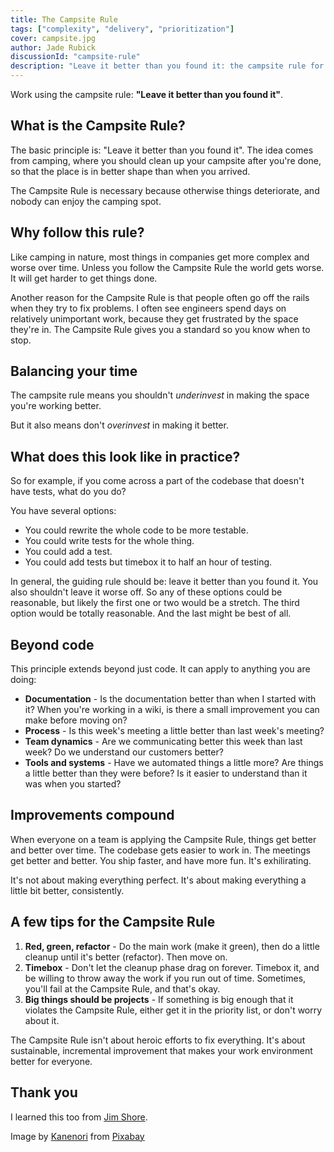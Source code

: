 ```yaml
---
title: The Campsite Rule
tags: ["complexity", "delivery", "prioritization"]
cover: campsite.jpg
author: Jade Rubick
discussionId: "campsite-rule"
description: "Leave it better than you found it: the campsite rule for engineering teams and organizations"
---
```


Work using the campsite rule: **"Leave it better than you found it"**. 

<re-img src="campsite.jpg"></re-img>

## What is the Campsite Rule?

The basic principle is: "Leave it better than you found it". The idea comes from camping, where you should clean up your campsite after you're done, so that the place is in better shape than when you arrived.

The Campsite Rule is necessary because otherwise things deteriorate, and nobody can enjoy the camping spot. 

## Why follow this rule?

Like camping in nature, most things in companies get more complex and worse over time. Unless you follow the Campsite Rule the world gets worse. It will get harder to get things done.

Another reason for the Campsite Rule is that people often go off the rails when they try to fix problems. I often see engineers spend days on relatively unimportant work, because they get frustrated by the space they're in. The Campsite Rule gives you a standard so you know when to stop.

## Balancing your time

The campsite rule means you shouldn't *underinvest* in making the space you're working better.

But it also means don't *overinvest* in making it better.

## What does this look like in practice?

So for example, if you come across a part of the codebase that doesn't have tests, what do you do?

You have several options:
- You could rewrite the whole code to be more testable.
- You could write tests for the whole thing.
- You could add a test.
- You could add tests but timebox it to half an hour of testing.

In general, the guiding rule should be: leave it better than you found it. You also shouldn't leave it worse off. So any of these options could be reasonable, but likely the first one or two would be a stretch. The third option would be totally reasonable. And the last might be best of all.

## Beyond code

This principle extends beyond just code. It can apply to anything you are doing:

- **Documentation** - Is the documentation better than when I started with it? When you're working in a wiki, is there a small improvement you can make before moving on?
- **Process** - Is this week's meeting a little better than last week's meeting?
- **Team dynamics** - Are we communicating better this week than last week? Do we understand our customers better?
- **Tools and systems** - Have we automated things a little more? Are things a little better than they were before? Is it easier to understand than it was when you started? 

## Improvements compound

When everyone on a team is applying the Campsite Rule, things get better and better over time. The codebase gets easier to work in. The meetings get better and better. You ship faster, and have more fun. It's exhilirating. 

It's not about making everything perfect. It's about making everything a little bit better, consistently.

## A few tips for the Campsite Rule

1. **Red, green, refactor** - Do the main work (make it green), then do a little cleanup until it's better (refactor). Then move on.
2. **Timebox** - Don't let the cleanup phase drag on forever. Timebox it, and be willing to throw away the work if you run out of time. Sometimes, you'll fail at the Campsite Rule, and that's okay.
3. **Big things should be projects** - If something is big enough that it violates the Campsite Rule, either get it in the priority list, or don't worry about it. 

The Campsite Rule isn't about heroic efforts to fix everything. It's about sustainable, incremental improvement that makes your work environment better for everyone.

## Thank you

I learned this too from [Jim Shore](https://www.jamesshore.com).

Image by <a href="https://pixabay.com/users/kanenori-4749850/?utm_source=link-attribution&utm_medium=referral&utm_campaign=image&utm_content=6692712">Kanenori</a> from <a href="https://pixabay.com//?utm_source=link-attribution&utm_medium=referral&utm_campaign=image&utm_content=6692712">Pixabay</a>